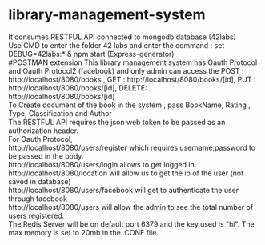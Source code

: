 # library-management-system 
It consumes RESTFUL API connected to mongodb database (42labs)<br/>
Use CMD to enter the folder 42 labs and enter the command : set DEBUG=42labs:* & npm start (Express-generator)<br />
#POSTMAN extension
This library management system has Oauth Protocol and Oauth Protocol2 (facebook) and only admin can access the POST :<br /> http://localhost/8080/books , GET : http://localhost/8080/books/[id], PUT : http://localhost/8080/books/[id], DELETE:<br /> http://localhost/8080/books/[id]<br />
To Create document of the book in the system , pass BookName, Rating , Type, Classification and Author<br />
The RESTFUL API requires the json web token to be passed as an authorization header.<br />
For Oauth Protocol,<br />
http://localhost/8080/users/register which requires username,password to be passed in the body.<br />
http://localhost/8080/users/login allows to get logged in.<br />
http://localhost/8080/location will allow us to get the ip of the user (not saved in database)<br />
http://localhost/8080/users/facebook will get to authenticate the user through facebook<br />
http://localhost/8080/users will allow the admin to see the total number of users registered.<br />
The Redis Server will be on default port 6379 and the key used is "hi". The max memory is set to 20mb in the .CONF file
